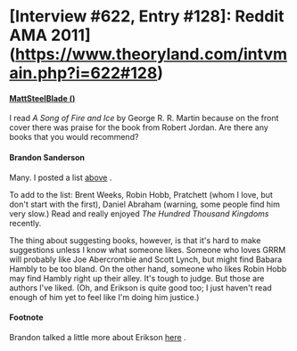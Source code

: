# [Interview #622, Entry #128]: Reddit AMA 2011](https://www.theoryland.com/intvmain.php?i=622#128)

#### [MattSteelBlade ()](http://www.reddit.com/r/Fantasy/comments/k0fp8/iama_professional_fantasy_novelist_named_brandon/c2gkeql)

I read
*A Song of Fire and Ice*
by George R. R. Martin because on the front cover there was praise for the book from Robert Jordan. Are there any books that you would recommend?

#### Brandon Sanderson

Many. I posted a list
[above](http://www.reddit.com/r/Fantasy/comments/k0fp8/iama_professional_fantasy_novelist_named_brandon/c2gkqzl)
.

To add to the list: Brent Weeks, Robin Hobb, Pratchett (whom I love, but don't start with the first), Daniel Abraham (warning, some people find him very slow.) Read and really enjoyed
*The Hundred Thousand Kingdoms*
recently.

The thing about suggesting books, however, is that it's hard to make suggestions unless I know what someone likes. Someone who loves GRRM will probably like Joe Abercrombie and Scott Lynch, but might find Babara Hambly to be too bland. On the other hand, someone who likes Robin Hobb may find Hambly right up their alley. It's tough to judge. But those are authors I've liked. (Oh, and Erikson is quite good too; I just haven't read enough of him yet to feel like I'm doing him justice.)

#### Footnote

Brandon talked a little more about Erikson
[here](http://www.theoryland.com/intvmain.php?i=604#6)
.

